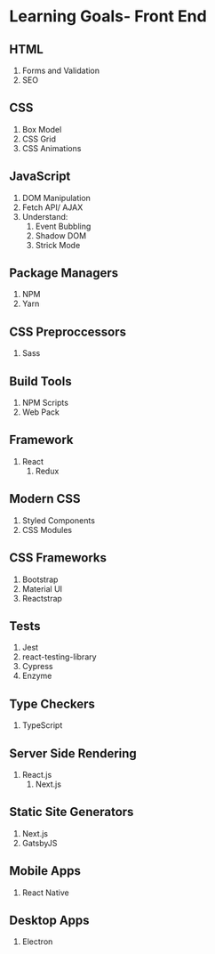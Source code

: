 # Learning Goals- Front End

## HTML 
1. Forms and Validation
2. SEO

## CSS
1. Box Model 
2. CSS Grid
3. CSS Animations

## JavaScript
1. DOM Manipulation 
2. Fetch API/ AJAX
4. Understand:
    1. Event Bubbling
    2. Shadow DOM
    3. Strick Mode
    
## Package Managers
1. NPM
2. Yarn 

## CSS Preproccessors 
1. Sass

## Build Tools
1. NPM Scripts 
2. Web Pack

## Framework
1. React
    1. Redux

## Modern CSS
1. Styled Components
2. CSS Modules

## CSS Frameworks
1. Bootstrap
2. Material UI
3. Reactstrap

## Tests
1. Jest
2. react-testing-library
2. Cypress
3. Enzyme

## Type Checkers
1. TypeScript

## Server Side Rendering 
1. React.js
    1. Next.js
    
## Static Site Generators 
1. Next.js
2. GatsbyJS

## Mobile Apps
1. React Native 

## Desktop Apps
1. Electron
